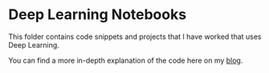 # Deep Learning Notebooks

This folder contains code snippets and projects that I have worked that uses Deep Learning.

You can find a more in-depth explanation of the code here on my [blog](https://obsidiandigitalgarden-ivory.vercel.app/).
